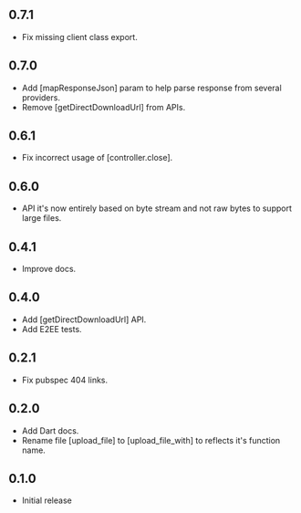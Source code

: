 ## 0.7.1

- Fix missing client class export.

## 0.7.0

- Add [mapResponseJson] param to help parse response from several providers.
- Remove [getDirectDownloadUrl] from APIs.

## 0.6.1

- Fix incorrect usage of [controller.close].

## 0.6.0

- API it's now entirely based on byte stream and not raw bytes to support large files.

## 0.4.1

- Improve docs.

## 0.4.0

- Add [getDirectDownloadUrl] API.
- Add E2EE tests.

## 0.2.1

- Fix pubspec 404 links.

## 0.2.0

- Add Dart docs.
- Rename file [upload_file] to [upload_file_with] to reflects it's function name. 

## 0.1.0

- Initial release

